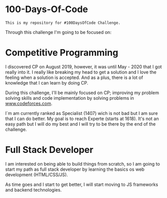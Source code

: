 # 100-Days-Of-Code

    This is my repository for #100DaysOfCode Challenge.
Through this challenge I'm going to be focused on:

# Competitive Programming
   I discovered CP on August 2019, however, it was until 
May - 2020 that I got really into it. I really like breaking
my head to get a solution and I love the feeling when a 
solution is accepted. And as a plus, there is a lot of 
knowledge that I can learn by doing CP.

   During this challenge, I'll be mainly focused on CP; 
improving my problem solving skills and code implementation
by solving problems in www.codeforces.com.

   I´m am currently ranked as Specialist (1407) wich is not bad
but I am sure that I can do better. My goal is to reach 
Experte (starts at 1618). It's not an easy path but I will do
my best and I will try to be there by the end of the challenge.

# Full Stack Developer
   I am interested on being able to build things from scratch,
so I am going to start my path as full stack developer by learning 
the basics os web development (HTML/CSS/JS).

   As time goes and I start to get better, I will start moving to 
JS frameworks and backend technologies.
